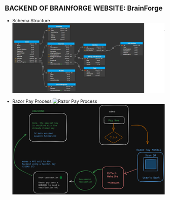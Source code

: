 ## BACKEND OF BRAINfORGE WEBSITE: BrainForge

- Schema Structure
  ![Schema Structure](./assets/Schema.png)

- Razor Pay Process
  ![Razor Pay Process](./assets/Razor-Pay%20Diagram-2.png)
  ![Razor Pay Process](./assets/Razor-Pay%20Diagram.png)
